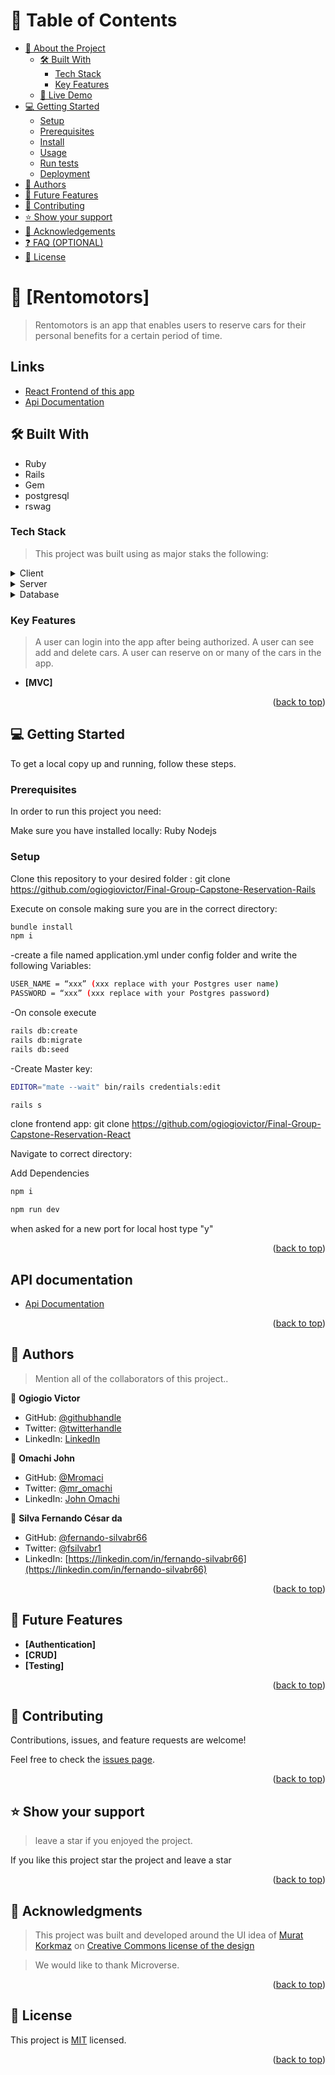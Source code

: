 # 📗 Table of Contents

- [📖 About the Project](#about-project)
  - [🛠 Built With](#built-with)
    - [Tech Stack](#tech-stack)
    - [Key Features](#key-features)
  - [🚀 Live Demo](#live-demo)
- [💻 Getting Started](#getting-started)
  - [Setup](#setup)
  - [Prerequisites](#prerequisites)
  - [Install](#install)
  - [Usage](#usage)
  - [Run tests](#run-tests)
  - [Deployment](#triangular_flag_on_post-deployment)
- [👥 Authors](#authors)
- [🔭 Future Features](#future-features)
- [🤝 Contributing](#contributing)
- [⭐️ Show your support](#support)
- [🙏 Acknowledgements](#acknowledgements)
- [❓ FAQ (OPTIONAL)](#faq)
- [📝 License](#license)

# 📖 [Rentomotors] <a name="Rentomotors"></a>

> Rentomotors is an app that enables users to reserve cars for their personal benefits for a certain period of time.

## Links

- [React Frontend of this app](https://github.com/ogiogiovictor/Final-Group-Capstone-Reservation-React)
- [Api Documentation](https://rento-api.onrender.com/api-docs/index.html)

## 🛠 Built With <a name="built-with"></a>

- Ruby
- Rails
- Gem
- postgresql
- rswag

### Tech Stack <a name="tech-stack"></a>

> This project was built using as major staks the following:

<details>
  <summary>Client</summary>
  <ul>
    <li><a href="https://reactjs.org/">React.js</a></li>
  </ul>
</details>

<details>
  <summary>Server</summary>
  <ul>
    <li><a href="https://expressjs.com/">Express.js</a></li>
  </ul>
</details>

<details>
  <summary>Database</summary>
  <ul>
    <li><a href="https://www.postgresql.org/">PostgreSQL</a></li>
  </ul>
</details>

### Key Features <a name="key-features"></a>

> A user can login into the app after being authorized.
> A user can see add and delete cars.
> A user can reserve on or many of the cars in the app.

- **[MVC]**

<p align="right">(<a href="#readme-top">back to top</a>)</p>

<!-- GETTING STARTED -->

## 💻 Getting Started <a name="getting-started"></a>


To get a local copy up and running, follow these steps.

### Prerequisites

In order to run this project you need:

Make sure you have installed locally:
Ruby 
Nodejs

<!--
Example command:

```sh
 gem install rails
```
 -->

### Setup

Clone this repository to your desired folder : git clone https://github.com/ogiogiovictor/Final-Group-Capstone-Reservation-Rails

Execute on console making sure you are in the correct directory:
```sh
bundle install
npm i
```

-create a file named application.yml under config folder and write the following Variables:
```sh
USER_NAME = “xxx” (xxx replace with your Postgres user name)
PASSWORD = “xxx” (xxx replace with your Postgres password)
```
-On console execute
```sh
rails db:create
rails db:migrate
rails db:seed
```

-Create Master key:
```sh
EDITOR="mate --wait" bin/rails credentials:edit
```
```sh
rails s
```

clone frontend app: git clone https://github.com/ogiogiovictor/Final-Group-Capstone-Reservation-React

Navigate to correct directory:

Add Dependencies
```sh
npm i
```

```sh
npm run dev
```
when asked for a new port for local host type "y"

<p align="right">(<a href="#readme-top">back to top</a>)</p>

## API documentation

- [Api Documentation](https://rento-api.onrender.com/api-docs/index.html)

<p align="right">(<a href="#readme-top">back to top</a>)</p>

<!-- AUTHORS -->

## 👥 Authors <a name="authors"></a>

> Mention all of the collaborators of this project..

👤 **Ogiogio Victor**

- GitHub: [@githubhandle](https://github.com/ogiogiovictor)
- Twitter: [@twitterhandle](https://twitter.com/ogiogiovictor)
- LinkedIn: [LinkedIn](https://linkedin.com/in/ogiogiovictor)

👤 **Omachi John**

- GitHub: [@Mromaci](https://github.com/mromachi)
- Twitter: [@mr_omachi](https://twitter.com/mr_omachi)
- LinkedIn: [John Omachi](https://www.linkedin.com/in/johnomachi/)

👤 **Silva Fernando César da**

- GitHub: [@fernando-silvabr66](https://github.com/fernando-silvabr66)
- Twitter: [@fsilvabr1](https://twitter.com/fsilvabr1)
- LinkedIn: [https://linkedin.com/in/fernando-silvabr66](https://linkedin.com/in/fernando-silvabr66) 

<p align="right">(<a href="#readme-top">back to top</a>)</p>

<!-- FUTURE FEATURES -->

## 🔭 Future Features <a name="future-features"></a>

- **[Authentication]**
- **[CRUD]**
- **[Testing]**

<p align="right">(<a href="#readme-top">back to top</a>)</p>

## 🤝 Contributing <a name="contributing"></a>

Contributions, issues, and feature requests are welcome!

Feel free to check the [issues page](https://github.com/ogiogiovictor/Final-Group-Capstone-Reservation-Rails/issues).

<p align="right">(<a href="#readme-top">back to top</a>)</p>

<!-- SUPPORT -->

## ⭐️ Show your support <a name="support"></a>

> leave a star if you enjoyed the project.

If you like this project star the project and leave a star

<p align="right">(<a href="#readme-top">back to top</a>)</p>

## 🙏 Acknowledgments <a name="acknowledgements"></a>

> This project was built and developed around the UI idea of [Murat Korkmaz](https://www.behance.net/muratk) on [Creative Commons license of the design](https://creativecommons.org/licenses/by-nc/4.0/)

> We would like to thank Microverse.

<p align="right">(<a href="#readme-top">back to top</a>)</p>

## 📝 License <a name="license"></a>

This project is [MIT](./LICENSE) licensed.

<p align="right">(<a href="#readme-top">back to top</a>)</p>
